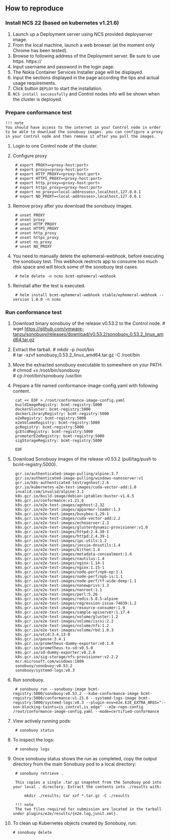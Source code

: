## How to reproduce

### Install NCS 22 (based on kubernetes v1.21.6)

1. Launch up a Deployment server using NCS provided deployserver image.
2. From the local machine, launch a web browser (at the moment only Chrome has been tested).
3. Browse to following address of the Deployment server. Be sure to use https.
		https://<deployment server IP>
4. Input username and password in the login page.
5. The Nokia Container Services Installer page will be displayed.
6. Input the sections displayed in the page according the tips and actual usage requirements.
7. Click button `DEPLOY` to start the installation.
8. `NCS install successfully` and Control nodes info will be shown when the cluster is deployed.

### Prepare conformance test

	!!! note
	You should have access to the internet in your Control node in order to be able to download the sonobuoy images. you can configure a proxy in your Control node and then remove it after you pull the images.
	
1. Login to one Control node of the cluster.

2. Configure proxy

		# export PROXY=<proxy-host:port>
		# export proxy=<proxy-host:port>
		# export HTTP_PROXY=<proxy-host:port>
		# export HTTPS_PROXY=<proxy-host:port>
		# export http_proxy=<proxy-host:port>
		# export https_proxy=<proxy-host:port>
		# export no_proxy=<local-addresses>,localhost,127.0.0.1
		# export NO_PROXY=<local-addresses>,localhost,127.0.0.1

3. Remove proxy after you download the sonobuoy images.

		# unset PROXY
		# unset proxy
		# unset HTTP_PROXY
		# unset HTTPS_PROXY
		# unset http_proxy
		# unset https_proxy
		# unset no_proxy
		# unset NO_PROXY
		
4. You need to manually delete the ephemeral-webhook, before executing the sonobuoy test. This webhook restricts app to consume too much disk space and will block some of the sonobuoy test cases.

		# helm delete -n ncms bcmt-ephemeral-webhook

5. Reinstall after the test is executed.

		# helm install bcmt-ephemeral-webhook stable/ephemeral-webhook --version 1.0.0 -n ncms


### Run conformance test

1. Download binary sonobuoy of the release v0.53.2 to the Control node.
		# wget https://github.com/vmware-tanzu/sonobuoy/releases/download/v0.53.2/sonobuoy_0.53.2_linux_amd64.tar.gz

2. Extract the tarball. 
		# mkdir -p /root/bin          
		# tar -xzvf sonobuoy_0.53.2_linux_amd64.tar.gz -C /root/bin

3. Move the extracted sonobuoy executable to somewhere on your PATH.
		# chmod +x /root/bin/sonobuoy             
		# cp /root/bin/sonobuoy /usr/bin

4. Prepare a file named conformance-image-config.yaml with following content.

		cat << EOF > /root/conformance-image-config.yaml
		buildImageRegistry: bcmt-registry:5000
		dockerGluster: bcmt-registry:5000
		dockerLibraryRegistry: bcmt-registry:5000
		e2eRegistry: bcmt-registry:5000
		e2eVolumeRegistry: bcmt-registry:5000
		gcRegistry: bcmt-registry:5000
		gcEtcdRegistry: bcmt-registry:5000
		promoterE2eRegistry: bcmt-registry:5000
		sigStorageRegistry: bcmt-registry:5000

		EOF

5. Download Sonobuoy images of the release v0.53.2  (pull/tag/push to bcmt-registry:5000).

		gcr.io/authenticated-image-pulling/alpine:3.7
		gcr.io/authenticated-image-pulling/windows-nanoserver:v1
		gcr.io/k8s-authenticated-test/agnhost:2.6
		gcr.io/kubernetes-e2e-test-images/cuda-vector-add:1.0
		invalid.com/invalid/alpine:3.1
		k8s.gcr.io/build-image/debian-iptables:buster-v1.6.5
		k8s.gcr.io/conformance:v1.21.6
		k8s.gcr.io/e2e-test-images/agnhost:2.32
		k8s.gcr.io/e2e-test-images/apparmor-loader:1.3
		k8s.gcr.io/e2e-test-images/busybox:1.29-1
		k8s.gcr.io/e2e-test-images/cuda-vector-add:2.2
		k8s.gcr.io/e2e-test-images/echoserver:2.3
		k8s.gcr.io/e2e-test-images/glusterdynamic-provisioner:v1.0
		k8s.gcr.io/e2e-test-images/httpd:2.4.38-1
		k8s.gcr.io/e2e-test-images/httpd:2.4.39-1
		k8s.gcr.io/e2e-test-images/ipc-utils:1.2
		k8s.gcr.io/e2e-test-images/jessie-dnsutils:1.4
		k8s.gcr.io/e2e-test-images/kitten:1.4
		k8s.gcr.io/e2e-test-images/metadata-concealment:1.6
		k8s.gcr.io/e2e-test-images/nautilus:1.4
		k8s.gcr.io/e2e-test-images/nginx:1.14-1
		k8s.gcr.io/e2e-test-images/nginx:1.15-1
		k8s.gcr.io/e2e-test-images/node-perf/npb-ep:1.1
		k8s.gcr.io/e2e-test-images/node-perf/npb-is:1.1
		k8s.gcr.io/e2e-test-images/node-perf/tf-wide-deep:1.1
		k8s.gcr.io/e2e-test-images/nonewprivs:1.3
		k8s.gcr.io/e2e-test-images/nonroot:1.1
		k8s.gcr.io/e2e-test-images/perl:5.26
		k8s.gcr.io/e2e-test-images/redis:5.0.5-alpine
		k8s.gcr.io/e2e-test-images/regression-issue-74839:1.2
		k8s.gcr.io/e2e-test-images/resource-consumer:1.9
		k8s.gcr.io/e2e-test-images/sample-apiserver:1.17.4
		k8s.gcr.io/e2e-test-images/volume/gluster:1.2
		k8s.gcr.io/e2e-test-images/volume/iscsi:2.2
		k8s.gcr.io/e2e-test-images/volume/nfs:1.2
		k8s.gcr.io/e2e-test-images/volume/rbd:1.0.3
		k8s.gcr.io/etcd:3.4.13-0
		k8s.gcr.io/pause:3.4.1
		k8s.gcr.io/prometheus-dummy-exporter:v0.1.0
		k8s.gcr.io/prometheus-to-sd:v0.5.0
		k8s.gcr.io/sd-dummy-exporter:v0.2.0
		k8s.gcr.io/sig-storage/nfs-provisioner:v2.2.2
		mcr.microsoft.com/windows:1809
		sonobuoy/sonobuoy:v0.53.2
		sonobuoy/systemd-logs:v0.3
		
6. Run sonobuoy.

		# sonobuoy run --sonobuoy-image bcmt-registry:5000/sonobuoy:v0.53.2 --kube-conformance-image bcmt-registry:5000/conformance:v1.21.6 --systemd-logs-image bcmt-registry:5000/systemd-logs:v0.3 --plugin-env=e2e.E2E_EXTRA_ARGS="--non-blocking-taints=is_control,is_edge" --e2e-repo-config /root/conformance-image-config.yaml --mode=certified-conformance

7. View actively running pods:

		# sonobuoy status

8. To inspect the logs:

		# sonobuoy logs

9. Once sonobuoy status shows the run as completed, copy the output directory from the main Sonobuoy pod to a local directory:

		# sonobuoy retrieve .

		This copies a single .tar.gz snapshot from the Sonobuoy pod into your local . directory. Extract the contents into ./results with:

			mkdir ./results; tar xzf *.tar.gz -C ./results

		!!! note
		The two files required for submission are located in the tarball under plugins/e2e/results/{e2e.log,junit.xml}.

10. To clean up Kubernetes objects created by Sonobuoy, run:

		# sonobuoy delete